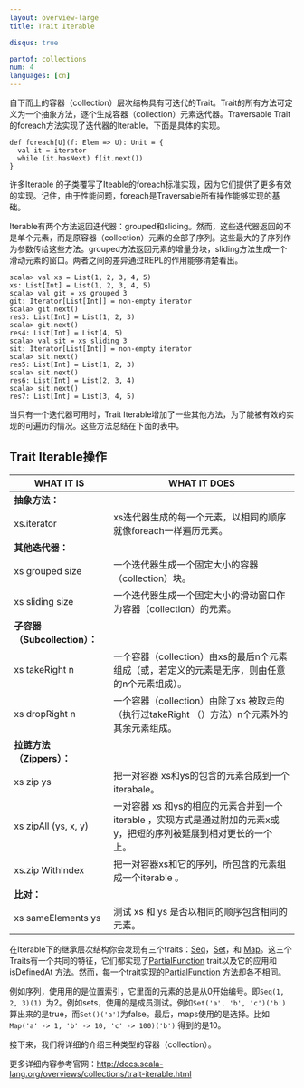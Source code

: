 ```yaml
---
layout: overview-large
title: Trait Iterable

disqus: true

partof: collections
num: 4
languages: [cn]
---
```


自下而上的容器（collection）层次结构具有可迭代的Trait。Trait的所有方法可定义为一个抽象方法，逐个生成容器（collection）元素迭代器。Traversable Trait的foreach方法实现了迭代器的Iterable。下面是具体的实现。

    def foreach[U](f: Elem => U): Unit = {
      val it = iterator
      while (it.hasNext) f(it.next())
    } 
    
许多Iterable 的子类覆写了Iteable的foreach标准实现，因为它们提供了更多有效的实现。记住，由于性能问题，foreach是Traversable所有操作能够实现的基础。

Iterable有两个方法返回迭代器：grouped和sliding。然而，这些迭代器返回的不是单个元素，而是原容器（collection）元素的全部子序列。这些最大的子序列作为参数传给这些方法。grouped方法返回元素的增量分块，sliding方法生成一个滑动元素的窗口。两者之间的差异通过REPL的作用能够清楚看出。

    scala> val xs = List(1, 2, 3, 4, 5)
    xs: List[Int] = List(1, 2, 3, 4, 5)
    scala> val git = xs grouped 3
    git: Iterator[List[Int]] = non-empty iterator
    scala> git.next()
    res3: List[Int] = List(1, 2, 3)
    scala> git.next()
    res4: List[Int] = List(4, 5)
    scala> val sit = xs sliding 3
    sit: Iterator[List[Int]] = non-empty iterator
    scala> sit.next()
    res5: List[Int] = List(1, 2, 3)
    scala> sit.next()
    res6: List[Int] = List(2, 3, 4)
    scala> sit.next()
    res7: List[Int] = List(3, 4, 5)
    
当只有一个迭代器可用时，Trait Iterable增加了一些其他方法，为了能被有效的实现的可遍历的情况。这些方法总结在下面的表中。

## Trait Iterable操作

| WHAT IT IS | WHAT IT DOES |
|--------------|--------------|
| **抽象方法：**	 |             |
| xs.iterator | xs迭代器生成的每一个元素，以相同的顺序就像foreach一样遍历元素。 |
| **其他迭代器：**	 |             | 
| xs grouped size | 一个迭代器生成一个固定大小的容器（collection）块。 |
| xs sliding size | 一个迭代器生成一个固定大小的滑动窗口作为容器（collection）的元素。 |
| **子容器（Subcollection）：**	 |               | 
| xs takeRight n | 一个容器（collection）由xs的最后n个元素组成（或，若定义的元素是无序，则由任意的n个元素组成）。 |
| xs dropRight n | 一个容器（collection）由除了xs 被取走的（执行过takeRight （）方法）n个元素外的其余元素组成。 |
| **拉链方法（Zippers）：**	 |             | 
| xs zip ys | 把一对容器 xs和ys的包含的元素合成到一个iterabale。 |
| xs zipAll (ys, x, y) | 一对容器 xs 和ys的相应的元素合并到一个iterable ，实现方式是通过附加的元素x或y，把短的序列被延展到相对更长的一个上。 |
| xs.zip WithIndex | 把一对容器xs和它的序列，所包含的元素组成一个iterable 。 |
| **比对：**	 |                | 
| xs sameElements ys | 测试 xs 和 ys 是否以相同的顺序包含相同的元素。 |


在Iterable下的继承层次结构你会发现有三个traits：[Seq](http://www.scala-lang.org/docu/files/collections-api/collections_5.html)，[Set](http://www.scala-lang.org/docu/files/collections-api/collections_7.html)，和 [Map](http://www.scala-lang.org/docu/files/collections-api/collections_10.html)。这三个Traits有一个共同的特征，它们都实现了[PartialFunction](http://www.scala-lang.org/api/current/scala/PartialFunction.html) trait以及它的应用和isDefinedAt 方法。然而，每一个trait实现的[PartialFunction](http://www.scala-lang.org/api/current/scala/PartialFunction.html) 方法却各不相同。 

例如序列，使用用的是位置索引，它里面的元素的总是从0开始编号。即`Seq(1, 2, 3)(1) `为2。例如sets，使用的是成员测试。例如`Set('a', 'b', 'c')('b') `算出来的是true，而`Set()('a')`为false。最后，maps使用的是选择。比如`Map('a' -> 1, 'b' -> 10, 'c' -> 100)('b')` 得到的是10。

接下来，我们将详细的介绍三种类型的容器（collection）。

更多详细内容参考官网：http://docs.scala-lang.org/overviews/collections/trait-iterable.html

